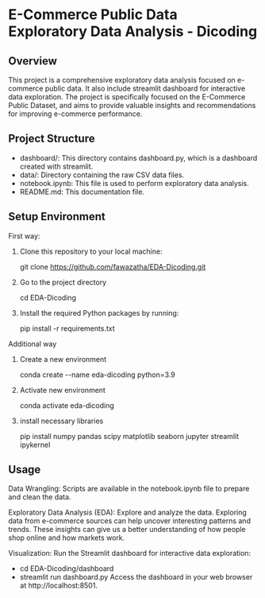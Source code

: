 # E-Commerce Public Data Exploratory Data Analysis - Dicoding

## Overview
This project is a comprehensive exploratory data analysis focused on e-commerce public data. It also include streamlit dashboard for interactive data exploration. The project is specifically focused on the E-Commerce Public Dataset, and aims to provide valuable insights and recommendations for improving e-commerce performance.

## Project Structure
- dashboard/: This directory contains dashboard.py, which is a dashboard created with streamlit.
- data/: Directory containing the raw CSV data files.
- notebook.ipynb: This file is used to perform exploratory data analysis.
- README.md: This documentation file.

## Setup Environment
First way:
1. Clone this repository to your local machine:
   
   git clone https://github.com/fawazatha/EDA-Dicoding.git

2. Go to the project directory
   
   cd EDA-Dicoding

3. Install the required Python packages by running:
   
   pip install -r requirements.txt

Additional way
1. Create a new environment
   
   conda create --name eda-dicoding python=3.9
   
2. Activate new environment
   
   conda activate eda-dicoding

3. install necessary libraries
   
   pip install numpy pandas scipy matplotlib seaborn jupyter streamlit ipykernel

## Usage
Data Wrangling: Scripts are available in the notebook.ipynb file to prepare and clean the data.

Exploratory Data Analysis (EDA): Explore and analyze the data. 
Exploring data from e-commerce sources can help uncover interesting patterns and trends. These insights can give us a better understanding of how people shop online and how markets work.

Visualization: Run the Streamlit dashboard for interactive data exploration:

- cd EDA-Dicoding/dashboard
- streamlit run dashboard.py
Access the dashboard in your web browser at http://localhost:8501.
